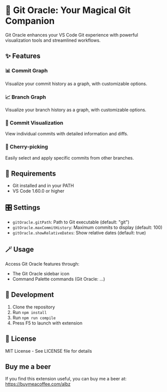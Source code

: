 # 🔮 Git Oracle: Your Magical Git Companion

Git Oracle enhances your VS Code Git experience with powerful visualization tools and streamlined workflows.

## ✨ Features

### 📊 Commit Graph
Visualize your commit history as a graph, with customizable options.

### 📈 Branch Graph
Visualize your branch history as a graph, with customizable options.

### 🎨 Commit Visualization
View individual commits with detailed information and diffs.

### 🍒 Cherry-picking 
Easily select and apply specific commits from other branches.

## 🧰 Requirements

- Git installed and in your PATH
- VS Code 1.60.0 or higher

## 🎛️ Settings

* `gitOracle.gitPath`: Path to Git executable (default: "git")
* `gitOracle.maxCommitHistory`: Maximum commits to display (default: 100)
* `gitOracle.showRelativeDates`: Show relative dates (default: true)

## 🪄 Usage

Access Git Oracle features through:
- The Git Oracle sidebar icon
- Command Palette commands (Git Oracle: ...)

## 🧪 Development

1. Clone the repository
2. Run `npm install`
3. Run `npm run compile`
4. Press F5 to launch with extension

## 📄 License

MIT License - See LICENSE file for details

## Buy me a beer 
If you find this extension useful, you can buy me a beer at:
https://buymeacoffee.com/albz

